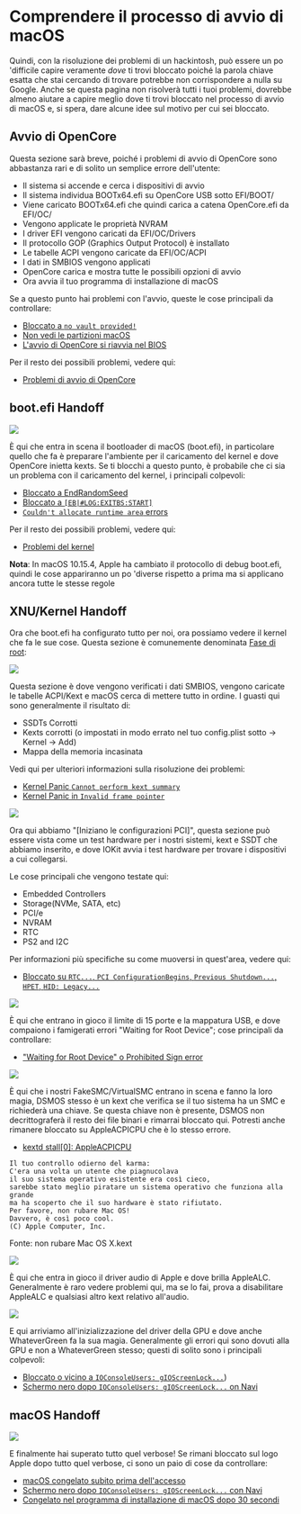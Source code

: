 # Comprendere il processo di avvio di macOS

Quindi, con la risoluzione dei problemi di un hackintosh, può essere un po 'difficile capire veramente *dove* ti trovi bloccato poiché la parola chiave esatta che stai cercando di trovare potrebbe non corrispondere a nulla su Google. Anche se questa pagina non risolverà tutti i tuoi problemi, dovrebbe almeno aiutare a capire meglio dove ti trovi bloccato nel processo di avvio di macOS e, si spera, dare alcune idee sul motivo per cui sei bloccato.

## Avvio di OpenCore

Questa sezione sarà breve, poiché i problemi di avvio di OpenCore sono abbastanza rari e di solito un semplice errore dell'utente:

* Il sistema si accende e cerca i dispositivi di avvio
* Il sistema individua BOOTx64.efi su OpenCore USB sotto EFI/BOOT/
* Viene caricato BOOTx64.efi che quindi carica a catena OpenCore.efi da EFI/OC/
* Vengono applicate le proprietà NVRAM
* I driver EFI vengono caricati da EFI/OC/Drivers
* Il protocollo GOP (Graphics Output Protocol) è installato
* Le tabelle ACPI vengono caricate da EFI/OC/ACPI
* I dati in SMBIOS vengono applicati
* OpenCore carica e mostra tutte le possibili opzioni di avvio
* Ora avvia il tuo programma di installazione di macOS

Se a questo punto hai problemi con l'avvio, queste le cose principali da controllare:

* [Bloccato a `no vault provided!`](./extended/opencore.md#bloccato-su-no-vault-provided!)
* [Non vedi le partizioni macOS](./extended/opencore.md#non-riesco-a-vedere-le-partizioni-macos)
* [L'avvio di OpenCore si riavvia nel BIOS](./extended/opencore.md#l'avvio-di-OpenCore-riavvia-nel-bios)

Per il resto dei possibili problemi, vedere qui:

* [Problemi di avvio di OpenCore](./extended/opencore.md)

## boot.efi Handoff

![](../images/troubleshooting/boot-md/1-boot-efi.png)

È qui che entra in scena il bootloader di macOS (boot.efi), in particolare quello che fa è preparare l'ambiente per il caricamento del kernel e dove OpenCore inietta kexts. Se ti blocchi a questo punto, è probabile che ci sia un problema con il caricamento del kernel, i principali colpevoli:

* [Bloccato a EndRandomSeed](./extended/kernel.md#bloccato-su-endrandomseed)
* [Bloccato a `[EB|#LOG:EXITBS:START]`](./extended/kernel.md#bloccato-su-eb-log-exitbs-start)
* [`Couldn't allocate runtime area` errors](./extended/kernel.md#errori-couldn-t-allocate-runtime-area)

Per il resto dei possibili problemi, vedere qui:

* [Problemi del kernel](./extended/kernel.md)

**Nota**: In macOS 10.15.4, Apple ha cambiato il protocollo di debug boot.efi, quindi le cose appariranno un po 'diverse rispetto a prima ma si applicano ancora tutte le stesse regole

## XNU/Kernel Handoff

Ora che boot.efi ha configurato tutto per noi, ora possiamo vedere il kernel che fa le sue cose. Questa sezione è comunemente denominata [Fase di root](https://developer.apple.com/library/archive/documentation/Darwin/Conceptual/KernelProgramming/booting/booting.html):

![](../images/troubleshooting/boot-md/2-kernel-start.png)

Questa sezione è dove vengono verificati i dati SMBIOS, vengono caricate le tabelle ACPI/Kext e macOS cerca di mettere tutto in ordine. I guasti qui sono generalmente il risultato di:

* SSDTs Corrotti
* Kexts corrotti (o impostati in modo errato nel tuo config.plist sotto -> Kernel -> Add)
* Mappa della memoria incasinata

Vedi qui per ulteriori informazioni sulla risoluzione dei problemi:

* [Kernel Panic `Cannot perform kext summary`](./extended/kernel.md#kernel-panic-cannot-perform-kext-summary)
* [Kernel Panic in `Invalid frame pointer`](./extended/kernel.md#kernel-panic-on-invalid-frame-pointer)

![](../images/troubleshooting/boot-md/5-apfs-module.png)

Ora qui abbiamo "[Iniziano le configurazioni PCI]", questa sezione può essere vista come un test hardware per i nostri sistemi, kext e SSDT che abbiamo inserito, e dove IOKit avvia i test hardware per trovare i dispositivi a cui collegarsi.

Le cose principali che vengono testate qui:

* Embedded Controllers
* Storage(NVMe, SATA, etc)
* PCI/e
* NVRAM
* RTC
* PS2 and I2C

Per informazioni più specifiche su come muoversi in quest'area, vedere qui:

* [Bloccato su `RTC...`, `PCI ConfigurationBegins`, `Previous Shutdown...`, `HPET`, `HID: Legacy...`](./extended/kernel.md#bloccato-su-rtc-pci-configurationbegins-previous-shutdown-hpet-hid-legacy)

![](../images/troubleshooting/boot-md/6-USB-setup.png)

È qui che entrano in gioco il limite di 15 porte e la mappatura USB, e dove compaiono i famigerati errori "Waiting for Root Device"; cose principali da controllare:

* ["Waiting for Root Device" o Prohibited Sign error](./extended/kernel.md#errore-waiting-for-root-device-or-prohibited-sign)

![](../images/troubleshooting/boot-md/8-dsmos-arrived.png)

È qui che i nostri FakeSMC/VirtualSMC entrano in scena e fanno la loro magia, DSMOS stesso è un kext che verifica se il tuo sistema ha un SMC e richiederà una chiave. Se questa chiave non è presente, DSMOS non decrittograferà il resto dei file binari e rimarrai bloccato qui. Potresti anche rimanere bloccato su AppleACPICPU che è lo stesso errore.

* [kextd stall[0]: AppleACPICPU](./extended/kernel.md#kextd-stall-0-appleacpicpu)

```
Il tuo controllo odierno del karma:
C'era una volta un utente che piagnucolava
il suo sistema operativo esistente era così cieco,
sarebbe stato meglio piratare un sistema operativo che funziona alla grande
ma ha scoperto che il suo hardware è stato rifiutato.
Per favore, non rubare Mac OS!
Davvero, è così poco cool.
(C) Apple Computer, Inc.
```

Fonte: non rubare Mac OS X.kext

![](../images/troubleshooting/boot-md/9-audio.png)

È qui che entra in gioco il driver audio di Apple e dove brilla AppleALC. Generalmente è raro vedere problemi qui, ma se lo fai, prova a disabilitare AppleALC e qualsiasi altro kext relativo all'audio.

![](../images/troubleshooting/boot-md/10-GPU.png)

E qui arriviamo all'inizializzazione del driver della GPU e dove anche WhateverGreen fa la sua magia. Generalmente gli errori qui sono dovuti alla GPU e non a WhateverGreen stesso; questi di solito sono i principali colpevoli:

* [Bloccato o vicino a `IOConsoleUsers: gIOScreenLock...`](./extended/kernel.md#bloccato-su-o-vicino-ioconsoleusers-gioscreenlock-giolockstate-3))
* [Schermo nero dopo `IOConsoleUsers: gIOScreenLock...` on Navi](./extended/kernel.md#schermo-nero-dopo-ioconsoleusers-gioscreenlock-su-navi)

## macOS Handoff

![](../images/troubleshooting/boot-md/11-boot.png)

E finalmente hai superato tutto quel verbose! Se rimani bloccato sul logo Apple dopo tutto quel verbose, ci sono un paio di cose da controllare:

* [macOS congelato subito prima dell'accesso](./extended/kernel.md#macOS-bloccato-subito-prima-dell-accesso)
* [Schermo nero dopo `IOConsoleUsers: gIOScreenLock...` con Navi](./extended/kernel.md#schermo-nero-dopo-ioconsoleusers-gioscreenlock-su-navi)
* [Congelato nel programma di installazione di macOS dopo 30 secondi](./extended/userspace-issues.md#programma-di-installazione-di-macOS-congelato-dopo-30-secondi)
